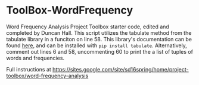 # ToolBox-WordFrequency
Word Frequency Analysis Project Toolbox starter code, edited and completed by Duncan Hall. This script utilizes the tabulate method from the tabulate library in a funciton on line 58. This library's documentation can be found [here](https://pypi.python.org/pypi/tabulate), and can be installed with `pip install tabulate`. Alternatively, comment out lines 6 and 58, uncommenting 60 to print the a list of tuples of words and frequencies.

Full instructions at https://sites.google.com/site/sd16spring/home/project-toolbox/word-frequency-analysis
